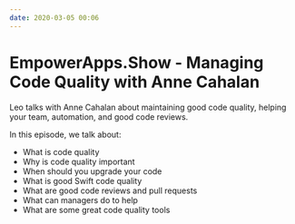 ```yaml
---
date: 2020-03-05 00:06
---
```

# EmpowerApps.Show - Managing Code Quality with Anne Cahalan


Leo talks with Anne Cahalan about maintaining good code quality, helping your team, automation, and good code reviews.



In this episode, we talk about:


-   What is code quality
-   Why is code quality important
-   When should you upgrade your code
-   What is good Swift code quality
-   What are good code reviews and pull requests
-   What can managers do to help
-   What are some great code quality tools